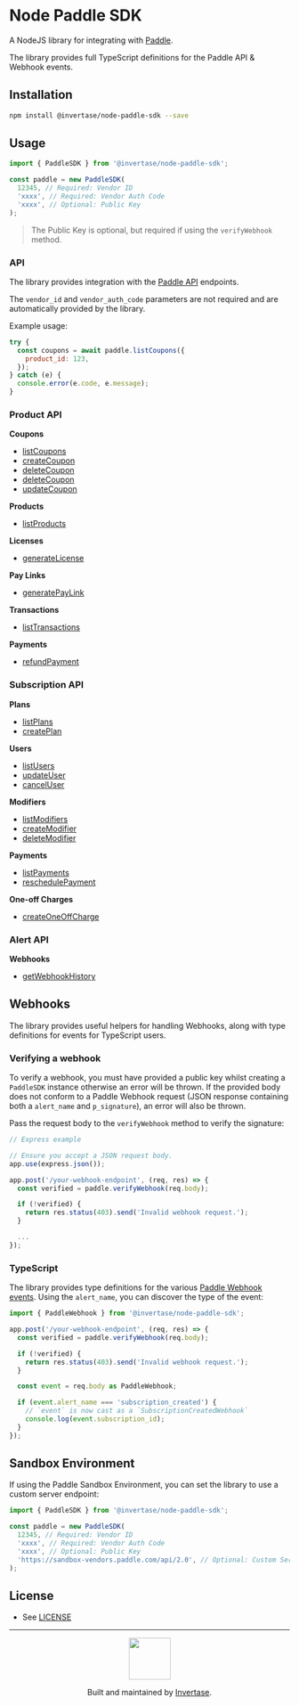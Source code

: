 # Node Paddle SDK

A NodeJS library for integrating with [Paddle](https://paddle.com/).

The library provides full TypeScript definitions for the Paddle API & Webhook events.

## Installation

```bash
npm install @invertase/node-paddle-sdk --save
```

## Usage

```js
import { PaddleSDK } from '@invertase/node-paddle-sdk';

const paddle = new PaddleSDK(
  12345, // Required: Vendor ID
  'xxxx', // Required: Vendor Auth Code
  'xxxx', // Optional: Public Key
);
```

> The Public Key is optional, but required if using the `verifyWebhook` method.

### API

The library provides integration with the [Paddle API](https://developer.paddle.com/api-reference/intro) endpoints.

The `vendor_id` and `vendor_auth_code` parameters are not required and are automatically provided by the library.

Example usage:

```js
try {
  const coupons = await paddle.listCoupons({
    product_id: 123,
  });
} catch (e) {
  console.error(e.code, e.message);
}
```

### Product API

**Coupons**

- [listCoupons](https://developer.paddle.com/api-reference/product-api/coupons/listcoupons)
- [createCoupon](https://developer.paddle.com/api-reference/product-api/coupons/createcoupon)
- [deleteCoupon](https://developer.paddle.com/api-reference/product-api/coupons/deletecoupon)
- [deleteCoupon](https://developer.paddle.com/api-reference/product-api/coupons/deletecoupon)
- [updateCoupon](https://developer.paddle.com/api-reference/product-api/coupons/updatecoupon)

**Products**

- [listProducts](https://developer.paddle.com/api-reference/product-api/products/getproducts)

**Licenses**

- [generateLicense](https://developer.paddle.com/api-reference/product-api/licenses/createlicense)

**Pay Links**

- [generatePayLink](https://developer.paddle.com/api-reference/product-api/pay-links/createpaylink)

**Transactions**

- [listTransactions](https://developer.paddle.com/api-reference/product-api/transactions/listtransactions)

**Payments**

- [refundPayment](https://developer.paddle.com/api-reference/product-api/payments/refundpayment)

### Subscription API

**Plans**

- [listPlans](https://developer.paddle.com/api-reference/subscription-api/plans/listplans)
- [createPlan](https://developer.paddle.com/api-reference/subscription-api/plans/createplan)

**Users**

- [listUsers](https://developer.paddle.com/api-reference/subscription-api/users/listusers)
- [updateUser](https://developer.paddle.com/api-reference/subscription-api/users/updateuser)
- [cancelUser](https://developer.paddle.com/api-reference/subscription-api/users/canceluser)

**Modifiers**

- [listModifiers](https://developer.paddle.com/api-reference/subscription-api/modifiers/listmodifiers)
- [createModifier](https://developer.paddle.com/api-reference/subscription-api/modifiers/createmodifier)
- [deleteModifier](https://developer.paddle.com/api-reference/subscription-api/modifiers/deletemodifier)

**Payments**

- [listPayments](https://developer.paddle.com/api-reference/subscription-api/payments/listpayments)
- [reschedulePayment](https://developer.paddle.com/api-reference/subscription-api/payments/updatepayment)

**One-off Charges**

- [createOneOffCharge](https://developer.paddle.com/api-reference/subscription-api/one-off-charges/createcharge)

### Alert API

**Webhooks**

- [getWebhookHistory](https://developer.paddle.com/api-reference/alert-api/webhooks/webhooks)

## Webhooks

The library provides useful helpers for handling Webhooks, along with type definitions
for events for TypeScript users.

### Verifying a webhook

To verify a webhook, you must have provided a public key whilst creating a `PaddleSDK` instance
otherwise an error will be thrown. If the provided body does not conform to a Paddle Webhook
request (JSON response containing both a `alert_name` and `p_signature`), an error will also be thrown.

Pass the request body to the `verifyWebhook` method to verify the signature:

```js
// Express example

// Ensure you accept a JSON request body.
app.use(express.json());

app.post('/your-webhook-endpoint', (req, res) => {
  const verified = paddle.verifyWebhook(req.body);

  if (!verified) {
    return res.status(403).send('Invalid webhook request.');
  }

  ...
});
```

### TypeScript

The library provides type definitions for the various [Paddle Webhook events](https://developer.paddle.com/webhook-reference/intro). Using the `alert_name`, you can discover the type of the event:

```ts
import { PaddleWebhook } from '@invertase/node-paddle-sdk';

app.post('/your-webhook-endpoint', (req, res) => {
  const verified = paddle.verifyWebhook(req.body);

  if (!verified) {
    return res.status(403).send('Invalid webhook request.');
  }

  const event = req.body as PaddleWebhook;

  if (event.alert_name === 'subscription_created') {
    // `event` is now cast as a `SubscriptionCreatedWebhook`
    console.log(event.subscription_id);
  }
});
```

## Sandbox Environment

If using the Paddle Sandbox Environment, you can set the library to use a custom server endpoint:

```js
import { PaddleSDK } from '@invertase/node-paddle-sdk';

const paddle = new PaddleSDK(
  12345, // Required: Vendor ID
  'xxxx', // Required: Vendor Auth Code
  'xxxx', // Optional: Public Key
  'https://sandbox-vendors.paddle.com/api/2.0', // Optional: Custom Server Endpoint
);
```

## License

- See [LICENSE](/LICENSE)

---

<p align="center">
  <a href="https://invertase.io/?utm_source=readme&utm_medium=footer&utm_campaign=docs.page">
    <img width="75px" src="https://static.invertase.io/assets/invertase/invertase-rounded-avatar.png">
  </a>
  <p align="center">
    Built and maintained by <a href="https://invertase.io/?utm_source=readme&utm_medium=footer&utm_campaign=nodejs-paddle-sdk">Invertase</a>.
  </p>
</p>
